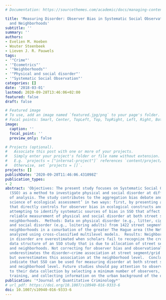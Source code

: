 ```yaml
---
# Documentation: https://sourcethemes.com/academic/docs/managing-content/

title: 'Measuring Disorder: Observer Bias in Systematic Social Observations at Streets
  and Neighborhoods'
subtitle: ''
summary: ''
authors:
- Evelien M. Hoeben
- Wouter Steenbeek
- Lieven J. R. Pauwels
tags:
- '"Crime"'
- '"Ecometrics"'
- '"Neighborhoods"'
- '"Physical and social disorder"'
- '"Systematic Social Observation"'
categories: []
date: '2018-03-01'
lastmod: 2020-09-28T13:46:06+02:00
featured: false
draft: false

# Featured image
# To use, add an image named `featured.jpg/png` to your page's folder.
# Focal points: Smart, Center, TopLeft, Top, TopRight, Left, Right, BottomLeft, Bottom, BottomRight.
image:
  caption: ''
  focal_point: ''
  preview_only: false

# Projects (optional).
#   Associate this post with one or more of your projects.
#   Simply enter your project's folder or file name without extension.
#   E.g. `projects = ["internal-project"]` references `content/project/deep-learning/index.md`.
#   Otherwise, set `projects = []`.
projects: []
publishDate: '2020-09-28T11:46:06.431098Z'
publication_types:
- 2
abstract: 'Objectives: The present study focuses on Systematic Social Observation
  (SSO) as a method to investigate physical and social disorder at different units
  of analysis. The study contributes to the aggregation bias debate and to the ‘social
  science of ecological assessment’ in two ways: first, by presenting a new model
  that directly controls for observer bias in ecological constructs and second, by
  attempting to identify systematic sources of bias in SSO that affect the valid and
  reliable measurement of physical and social disorder at both street segments and
  neighborhoods.  Methods: Data on physical disorder (e.g., litter, cigarette butts)
  and social disorder (e.g., loitering adults) from 1422 street segments in 253 different
  neighborhoods in a conurbation of the greater The Hague area (the Netherlands) are
  analyzed using cross-classified multilevel models.  Results: Neighborhood differences
  in disorder are overestimated when scholars fail to recognize the cross-classified
  data structure of an SSO study that is due to allocation of street segments to observers
  and neighborhoods. Not correcting for observer bias and observational conditions
  underestimates the disorder–crime association at street segment/grid cell level,
  but overestimates this association at the neighborhood level.  Conclusion: Findings
  indicate that SSO can be used for measuring disorder at both street segment level
  and neighborhood level. Future studies should pay attention to observer bias prior
  to their data collection by selecting a minimum number of observers, offering extensive
  training, and collecting information on the urban background of the observers.'
publication: '*Journal of Quantitative Criminology*'
# url_pdf: https://doi.org/10.1007/s10940-016-9333-6
doi: 10.1007/s10940-016-9333-6
---
```


